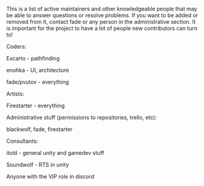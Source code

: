 This is a list of active maintainers and other knowledgeable people that may be able to answer questions or resolve problems. If you want to be added or removed from it, contact fade or any person in the administrative section. It is important for the project to have a lot of people new contributors can turn to!

Coders:

Excarto - pathfinding

enohka - UI, architecture

fade/pvutov - everything

Artists:

Firestarter - everything

Administrative stuff (permissions to repositories, trello, etc):

blackwolf, fade, firestarter

Consultants:

itold - general unity and gamedev stuff

Soundwolf - RTS in unity

Anyone with the VIP role in discord
